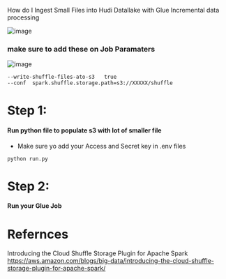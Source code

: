 
How do I Ingest Small Files into Hudi Datallake with Glue Incremental data processing  

![image](https://user-images.githubusercontent.com/39345855/217305247-8215d7b6-c763-4c0a-83a0-7dc48cc25d38.png)

### make sure to add these on Job Paramaters 
![image](https://user-images.githubusercontent.com/39345855/217310224-a27c69c6-f1f2-4dfb-8809-ef6e5353d548.png)
```
--write-shuffle-files-ato-s3   true
--conf  spark.shuffle.storage.path=s3://XXXXX/shuffle

```


# Step 1:
#### Run python file to populate s3 with lot of smaller file 


* Make sure yo add your Access and Secret key in .env files 
```
python run.py
```

# Step 2:
#### Run your Glue Job 


# Refernces 

Introducing the Cloud Shuffle Storage Plugin for Apache Spark
https://aws.amazon.com/blogs/big-data/introducing-the-cloud-shuffle-storage-plugin-for-apache-spark/







